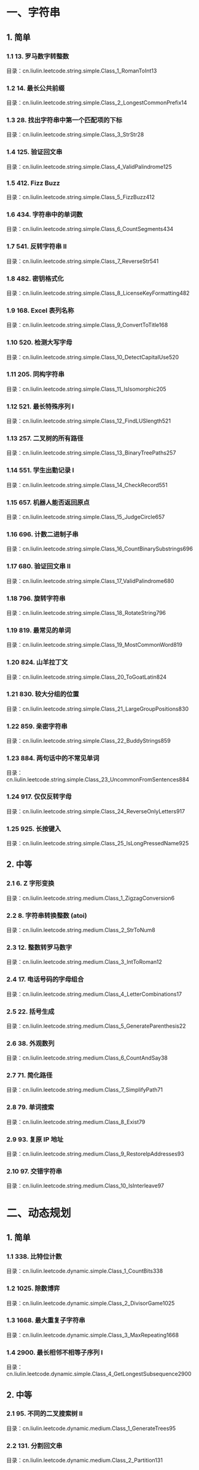 # 一、字符串
## 1. 简单
### 1.1 13. 罗马数字转整数
目录：cn.liulin.leetcode.string.simple.Class_1_RomanToInt13
### 1.2 14. 最长公共前缀
目录：cn.liulin.leetcode.string.simple.Class_2_LongestCommonPrefix14
### 1.3 28. 找出字符串中第一个匹配项的下标
目录：cn.liulin.leetcode.string.simple.Class_3_StrStr28
### 1.4 125. 验证回文串
目录：cn.liulin.leetcode.string.simple.Class_4_ValidPalindrome125
### 1.5 412. Fizz Buzz
目录：cn.liulin.leetcode.string.simple.Class_5_FizzBuzz412
### 1.6 434. 字符串中的单词数
目录：cn.liulin.leetcode.string.simple.Class_6_CountSegments434
### 1.7 541. 反转字符串 II
目录：cn.liulin.leetcode.string.simple.Class_7_ReverseStr541
### 1.8 482. 密钥格式化
目录：cn.liulin.leetcode.string.simple.Class_8_LicenseKeyFormatting482
### 1.9 168. Excel 表列名称
目录：cn.liulin.leetcode.string.simple.Class_9_ConvertToTitle168
### 1.10 520. 检测大写字母
目录：cn.liulin.leetcode.string.simple.Class_10_DetectCapitalUse520
### 1.11 205. 同构字符串
目录：cn.liulin.leetcode.string.simple.Class_11_IsIsomorphic205
### 1.12 521. 最长特殊序列 Ⅰ
目录：cn.liulin.leetcode.string.simple.Class_12_FindLUSlength521
### 1.13 257. 二叉树的所有路径
目录：cn.liulin.leetcode.string.simple.Class_13_BinaryTreePaths257
### 1.14 551. 学生出勤记录 I
目录：cn.liulin.leetcode.string.simple.Class_14_CheckRecord551
### 1.15 657. 机器人能否返回原点
目录：cn.liulin.leetcode.string.simple.Class_15_JudgeCircle657
### 1.16 696. 计数二进制子串
目录：cn.liulin.leetcode.string.simple.Class_16_CountBinarySubstrings696
### 1.17 680. 验证回文串 II
目录：cn.liulin.leetcode.string.simple.Class_17_ValidPalindrome680
### 1.18 796. 旋转字符串
目录：cn.liulin.leetcode.string.simple.Class_18_RotateString796
### 1.19 819. 最常见的单词
目录：cn.liulin.leetcode.string.simple.Class_19_MostCommonWord819
### 1.20 824. 山羊拉丁文
目录：cn.liulin.leetcode.string.simple.Class_20_ToGoatLatin824
### 1.21 830. 较大分组的位置
目录：cn.liulin.leetcode.string.simple.Class_21_LargeGroupPositions830
### 1.22 859. 亲密字符串
目录：cn.liulin.leetcode.string.simple.Class_22_BuddyStrings859
### 1.23 884. 两句话中的不常见单词
目录：cn.liulin.leetcode.string.simple.Class_23_UncommonFromSentences884
### 1.24 917. 仅仅反转字母
目录：cn.liulin.leetcode.string.simple.Class_24_ReverseOnlyLetters917
### 1.25 925. 长按键入
目录：cn.liulin.leetcode.string.simple.Class_25_IsLongPressedName925


## 2. 中等
### 2.1 6. Z 字形变换
目录：cn.liulin.leetcode.string.medium.Class_1_ZigzagConversion6
### 2.2 8. 字符串转换整数 (atoi)
目录：cn.liulin.leetcode.string.medium.Class_2_StrToNum8
### 2.3 12. 整数转罗马数字
目录：cn.liulin.leetcode.string.medium.Class_3_IntToRoman12
### 2.4 17. 电话号码的字母组合
目录：cn.liulin.leetcode.string.medium.Class_4_LetterCombinations17
### 2.5 22. 括号生成
目录：cn.liulin.leetcode.string.medium.Class_5_GenerateParenthesis22
### 2.6 38. 外观数列
目录：cn.liulin.leetcode.string.medium.Class_6_CountAndSay38
### 2.7 71. 简化路径
目录：cn.liulin.leetcode.string.medium.Class_7_SimplifyPath71
### 2.8 79. 单词搜索
目录：cn.liulin.leetcode.string.medium.Class_8_Exist79
### 2.9 93. 复原 IP 地址
目录：cn.liulin.leetcode.string.medium.Class_9_RestoreIpAddresses93
### 2.10 97. 交错字符串
目录：cn.liulin.leetcode.string.medium.Class_10_IsInterleave97

# 二、动态规划
## 1. 简单
### 1.1 338. 比特位计数
目录：cn.liulin.leetcode.dynamic.simple.Class_1_CountBits338
### 1.2 1025. 除数博弈
目录：cn.liulin.leetcode.dynamic.simple.Class_2_DivisorGame1025
### 1.3 1668. 最大重复子字符串
目录：cn.liulin.leetcode.dynamic.simple.Class_3_MaxRepeating1668
### 1.4 2900. 最长相邻不相等子序列 I
目录：cn.liulin.leetcode.dynamic.simple.Class_4_GetLongestSubsequence2900


## 2. 中等
### 2.1 95. 不同的二叉搜索树 II
目录：cn.liulin.leetcode.dynamic.medium.Class_1_GenerateTrees95
### 2.2 131. 分割回文串
目录：cn.liulin.leetcode.dynamic.medium.Class_2_Partition131



